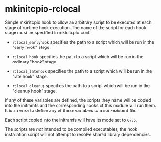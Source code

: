 # mkinitcpio-rclocal

Simple mkinitcpio hook to allow an arbitrary script to be executed at each
stage of runtime hook execution. The name of the script for each hook stage
must be specified in mkinitcpio.conf.

- `rclocal_earlyhook` specifies the path to a script which will be run in the
  "early hook" stage.

- `rclocal_hook` specifies the path to a script which will be run in the
  ordinary "hook" stage.

- `rclocal_latehook` specifies the path to a script which will be run in the
  "late hook" stage.

- `rclocal_cleanup` specifies the path to a script which will be run in the
  "cleanup hook" stage.

If any of these variables are defined, the scripts they name will be copied
into the initramfs and the corresponding hooks of this module will run them. It
is an error to define any of these variables to a non-existent file.

Each script copied into the initramfs will have its mode set to `0755`.

The scripts are *not* intended to be compiled executables; the hook
installation script will not attempt to resolve shared library dependencies.
